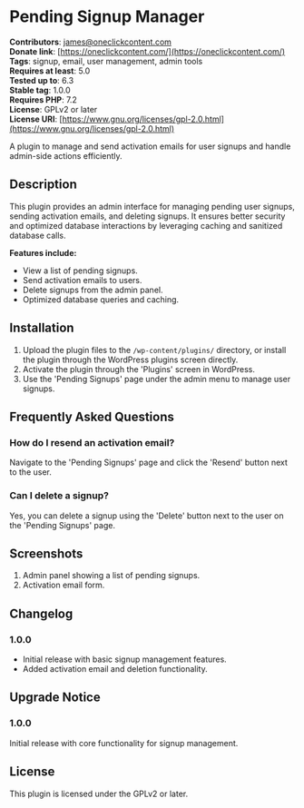 # Pending Signup Manager

**Contributors**: james@oneclickcontent.com  
**Donate link**: [https://oneclickcontent.com/](https://oneclickcontent.com/)  
**Tags**: signup, email, user management, admin tools  
**Requires at least**: 5.0  
**Tested up to**: 6.3  
**Stable tag**: 1.0.0  
**Requires PHP**: 7.2  
**License**: GPLv2 or later  
**License URI**: [https://www.gnu.org/licenses/gpl-2.0.html](https://www.gnu.org/licenses/gpl-2.0.html)  

A plugin to manage and send activation emails for user signups and handle admin-side actions efficiently.

## Description

This plugin provides an admin interface for managing pending user signups, sending activation emails, and deleting signups. It ensures better security and optimized database interactions by leveraging caching and sanitized database calls.

**Features include:**
- View a list of pending signups.
- Send activation emails to users.
- Delete signups from the admin panel.
- Optimized database queries and caching.

## Installation

1. Upload the plugin files to the `/wp-content/plugins/` directory, or install the plugin through the WordPress plugins screen directly.
2. Activate the plugin through the 'Plugins' screen in WordPress.
3. Use the 'Pending Signups' page under the admin menu to manage user signups.

## Frequently Asked Questions

### How do I resend an activation email?
Navigate to the 'Pending Signups' page and click the 'Resend' button next to the user.

### Can I delete a signup?
Yes, you can delete a signup using the 'Delete' button next to the user on the 'Pending Signups' page.

## Screenshots
1. Admin panel showing a list of pending signups.
2. Activation email form.

## Changelog

### 1.0.0
- Initial release with basic signup management features.
- Added activation email and deletion functionality.

## Upgrade Notice

### 1.0.0
Initial release with core functionality for signup management.

## License

This plugin is licensed under the GPLv2 or later.